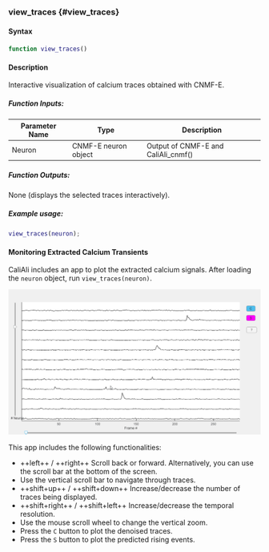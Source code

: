 ### view_traces {#view_traces}

#### Syntax

```matlab
function view_traces()
```

#### Description
Interactive visualization of calcium traces obtained with CNMF-E.

##### Function Inputs:
| Parameter Name | Type    | Description                                                                 |
|---------------|---------|-----------------------------------------------------------------------------|
| Neuron           | CNMF-E neuron object | Output of CNMF-E and CaliAli_cnmf()    |

##### Function Outputs:
None (displays the selected traces interactively).

##### Example usage:
```matlab
view_traces(neuron);
```
#### Monitoring Extracted Calcium Transients <a id="mt"></a>

CaliAli includes an app to plot the extracted calcium signals. After loading the `neuron` object, run `view_traces(neuron)`.

![trace_app](../files/trace_app.gif)

This app includes the following functionalities:

-	++left++ / ++right++ 	Scroll back or forward. Alternatively, you can use the scroll bar at the bottom of the screen.
- 	Use the vertical scroll bar to navigate through traces.
-	++shift+up++ / ++shift+down++	Increase/decrease the number of traces being displayed. 
-	++shift+right++ / ++shift+left++	Increase/decrease the temporal resolution.
-	Use the mouse scroll wheel to change the vertical zoom.
- 	Press the `C` button to plot the denoised traces.
- 	Press the `S` button to plot the predicted rising events.
